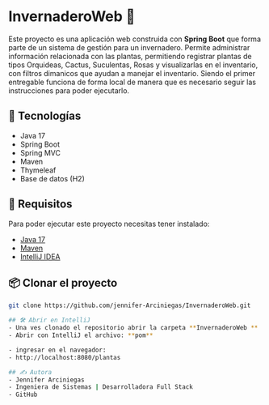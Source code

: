 # InvernaderoWeb 🌱

Este proyecto es una aplicación web construida con **Spring Boot** que forma parte de un sistema de gestión para un invernadero. Permite administrar información relacionada con las plantas, permitiendo registrar plantas de tipos Orquideas, Cactus, Suculentas, Rosas y visualizarlas en el inventario, con filtros dimanicos que ayudan a manejar el inventario. 
Siendo el primer entregable funciona de forma local de manera que es necesario seguir las instrucciones para poder ejecutarlo. 

## 🚀 Tecnologías

- Java 17
- Spring Boot
- Spring MVC
- Maven
- Thymeleaf 
- Base de datos (H2)

## 🧰 Requisitos

Para poder ejecutar este proyecto necesitas tener instalado:

- [Java 17](https://www.oracle.com/java/technologies/javase/jdk17-archive-downloads.html)
- [Maven](https://maven.apache.org/install.html)
- [IntelliJ IDEA](https://www.jetbrains.com/idea/)

## 📦 Clonar el proyecto

```bash
git clone https://github.com/jennifer-Arciniegas/InvernaderoWeb.git

## 🛠️ Abrir en IntelliJ
- Una ves clonado el repositorio abrir la carpeta **InvernaderoWeb **
- Abrir con IntelliJ el archivo: **pom**

- ingresar en el navegador:
- http://localhost:8080/plantas

## ✍️ Autora
- Jennifer Arciniegas
- Ingeniera de Sistemas | Desarrolladora Full Stack
- GitHub

